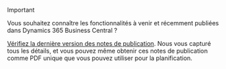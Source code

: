 > [!IMPORTANT]
>
> Vous souhaitez connaître les fonctionnalités à venir et récemment publiées dans Dynamics 365 Business Central ?
>
> [Vérifiez la dernière version des notes de publication](/business-applications-release-notes/April19/dynamics365-business-central/). Nous vous capturé tous les détails, et vous pouvez même obtenir ces notes de publication comme PDF unique que vous pouvez utiliser pour la planification.  
